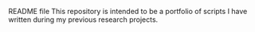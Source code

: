 README file
This repository is intended to be a portfolio of scripts I have written during my previous research projects.